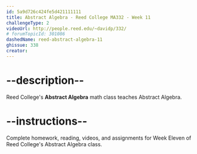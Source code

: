 ```yaml
---
id: 5a9d726c424fe5d421111111
title: Abstract Algebra - Reed College MA332 - Week 11
challengeType: 2
videoUrl: http://people.reed.edu/~davidp/332/
# forumTopicId: 301086
dashedName: reed-abstract-algebra-11
ghissue: 338
creator: 
---
```


# --description--

Reed College's __Abstract Algebra__ math class teaches Abstract Algebra.

# --instructions--

Complete homework, reading, videos, and assignments for Week Eleven of Reed College's Abstract Algebra class.